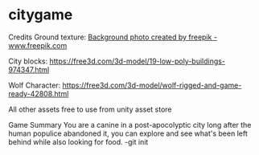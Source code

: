 # citygame
 
Credits
Ground texture: <a href="https://www.freepik.com/free-photos-vectors/background">Background photo created by freepik - www.freepik.com</a>

City blocks: https://free3d.com/3d-model/19-low-poly-buildings-974347.html

Wolf Character: https://free3d.com/3d-model/wolf-rigged-and-game-ready-42808.html

All other assets free to use from unity asset store


Game Summary
You are a canine in a post-apocolyptic city long after the human populice abandoned it, you can explore and see what's been left behind while also looking for food.
-git init

